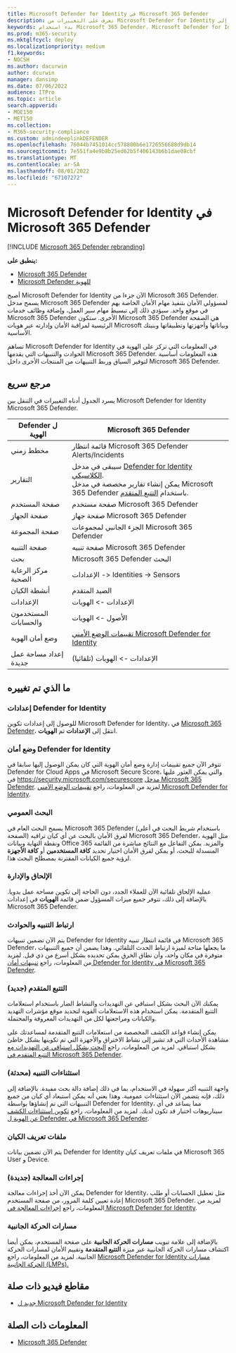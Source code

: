 ```yaml
---
title: Microsoft Defender for Identity في Microsoft 365 Defender
description: تعرف على التغييرات من Microsoft Defender for Identity إلى Microsoft 365 Defender
keywords: بدء استخدام Microsoft 365 Defender، Microsoft Defender for Identity، NDI
ms.prod: m365-security
ms.mktglfcycl: deploy
ms.localizationpriority: medium
f1.keywords:
- NOCSH
ms.author: dacurwin
author: dcurwin
manager: dansimp
ms.date: 07/06/2022
audience: ITPro
ms.topic: article
search.appverid:
- MOE150
- MET150
ms.collection:
- M365-security-compliance
ms.custom: admindeeplinkDEFENDER
ms.openlocfilehash: 76044b7451014cc578800b6e1726556688d9db14
ms.sourcegitcommit: 7e551fa4e9b8b25ed62b5f406143b6b1dae08cbf
ms.translationtype: MT
ms.contentlocale: ar-SA
ms.lasthandoff: 08/01/2022
ms.locfileid: "67107272"
---
```

# <a name="microsoft-defender-for-identity-in-microsoft-365-defender"></a>Microsoft Defender for Identity في Microsoft 365 Defender

[!INCLUDE [Microsoft 365 Defender rebranding](../includes/microsoft-defender.md)]

**ينطبق على:**

- [Microsoft 365 Defender](microsoft-365-defender.md)
- [Microsoft Defender للهوية](/defender-for-identity/)

أصبح Microsoft Defender for Identity الآن جزءا من Microsoft 365 Defender. يسمح مدخل Microsoft 365 Defender لمسؤولي الأمان بتنفيذ مهام الأمان الخاصة بهم في موقع واحد. سيؤدي ذلك إلى تبسيط مهام سير العمل، وإضافة وظائف خدمات Microsoft 365 Defender الأخرى. ستكون Microsoft 365 Defender هي الصفحة الرئيسية لمراقبة الأمان وإدارته عبر هويات Microsoft وبياناتها وأجهزتها وتطبيقاتها وبنيتك الأساسية.

تساهم Microsoft Defender for Identity في المعلومات التي تركز على الهوية في الحوادث والتنبيهات التي يقدمها Microsoft 365 Defender. هذه المعلومات أساسية لتوفير السياق وربط التنبيهات من المنتجات الأخرى داخل Microsoft 365 Defender.

## <a name="quick-reference"></a>مرجع سريع

يسرد الجدول أدناه التغييرات في التنقل بين Microsoft Defender for Identity Microsoft 365 Defender.

| **Defender ل** الهوية  | **Microsoft 365 Defender**                                   |
| -------------------------- | ------------------------------------------------------------ |
| مخطط زمني                   | قائمة انتظار Microsoft 365 Defender Alerts/Incidents                |
| التقارير                    | سيبقى في مدخل [Defender for Identity الكلاسيكي](/defender-for-identity/classic-workspace-portal). <br> يمكن إنشاء تقارير مخصصة في مدخل Microsoft 365 Defender باستخدام [التتبع المتقدم](#advanced-hunting-new).               |
| صفحة المستخدم                  | صفحة مستخدم Microsoft 365 Defender                             |
| صفحة الجهاز                | صفحة جهاز Microsoft 365 Defender                           |
| صفحة المجموعة                 | الجزء الجانبي لمجموعات Microsoft 365 Defender                      |
| صفحة التنبيه                 | صفحة تنبيه Microsoft 365 Defender                            |
| بحث                     | Microsoft 365 Defender البحث                                |
| مركز الرعاية الصحية              | الإعدادات -> Identities -> Sensors                            |
| أنشطة الكيان          | الصيد المتقدم                                             |
| الإعدادات                   | الإعدادات -> الهويات                                       |
| المستخدمون والحسابات         | الأصول -> الهويات                                         |
| وضع أمان الهوية  | [تقييمات الوضع الأمني Microsoft Defender for Identity](/defender-for-identity/security-assessment) |
| إعداد مساحة عمل جديدة | الإعدادات -> الهويات (تلقائيا)                       |

## <a name="whats-changed"></a>ما الذي تم تغييره

### <a name="defender-for-identity-settings"></a>إعدادات Defender for Identity

للوصول إلى إعدادات تكوين Microsoft Defender for Identity، في [Microsoft 365 Defender](https://security.microsoft.com)، انتقل إلى **الإعدادات** ثم **الهويات**.

### <a name="defender-for-identity-security-posture"></a>وضع أمان Defender for Identity

تتوفر الآن جميع تقييمات إدارة وضع أمان الهوية التي كان يمكن الوصول إليها سابقا في Defender for Cloud Apps في Microsoft Secure Score، والتي يمكن العثور عليها في <https://security.microsoft.com/securescore> [مدخل Microsoft 365 Defender](https://security.microsoft.com). لمزيد من المعلومات، راجع [تقييمات الوضع الأمني Microsoft Defender for Identity](/defender-for-identity/security-assessment).

### <a name="global-search"></a>البحث العمومي

يسمح البحث العام في Microsoft 365 Defender (باستخدام شريط البحث في أعلى الصفحة) لفرق الأمان بالبحث عن أي كيان تراقبه Microsoft 365 Defender، مثل الهوية ونقطة النهاية وبيانات Office 365 والمزيد. يمكن التفاعل مع النتائج مباشرة من القائمة المنسدلة للبحث، أو يمكن لفرق الأمان اختيار تحديد **كافة المستخدمين** أو **كافة الأجهزة**  لرؤية جميع الكيانات المقترنة بمصطلح البحث هذا.

### <a name="onboarding-and-administration"></a>الإلحاق والإدارة

عملية الإلحاق تلقائية الآن للعملاء الجدد، دون الحاجة إلى تكوين مساحة عمل يدويا. بالإضافة إلى ذلك، تتوفر جميع ميزات المسؤول ضمن قائمة **الهويات** في إعدادات Microsoft 365 Defender.

### <a name="alerting-and-incident-correlation"></a>ارتباط التنبيه والحوادث

يتم الآن تضمين تنبيهات Defender for Identity في قائمة انتظار تنبيه Microsoft 365 Defender، ما يجعلها متاحة لميزة ارتباط الحدث التلقائي. وهذا يضمن أن جميع التنبيهات متوفرة في مكان واحد، وأن نطاق الخرق يمكن تحديده بشكل أسرع من ذي قبل. لمزيد من المعلومات، راجع [تنبيهات أمان Defender for Identity في Microsoft 365 Defender](/defender-for-identity/manage-security-alerts).

### <a name="advanced-hunting-new"></a>التتبع المتقدم (جديد)

يمكنك الآن البحث بشكل استباقي عن التهديدات والنشاط الضار باستخدام استعلامات التتبع المتقدمة. يمكن استخدام هذه الاستعلامات القوية لتحديد موقع مؤشرات التهديد والكيانات ومراجعتها لكل من التهديدات المعروفة والمحتملة.

يمكن إنشاء قواعد الكشف المخصصة من استعلامات التتبع المتقدمة لمساعدتك على مشاهدة الأحداث التي قد تشير إلى نشاط الاختراق والأجهزة التي تم تكوينها بشكل خاطئ بشكل استباقي. لمزيد من المعلومات، راجع [البحث بشكل استباقي عن التهديدات مع التتبع المتقدم في Microsoft 365 Defender](advanced-hunting-overview.md).

### <a name="alert-exclusions-updated"></a>استثناءات التنبيه (محدثة)

واجهة التنبيه أكثر سهولة في الاستخدام، بما في ذلك إضافة دالة بحث مفيدة. بالإضافة إلى ذلك، فإنه يتضمن الآن استثناءات عمومية. وهذا يعني أنه يمكن استبعاد أي كيان من جميع التنبيهات التي تم إنشاؤها بواسطة Defender for Identity، مما يساعد في أي سيناريوهات اختبار قد تكون لديك. لمزيد من المعلومات، راجع [تكوين استثناءات الكشف عن الهوية ل Defender في Microsoft 365 Defender](/defender-for-identity/exclusions).

### <a name="entity-profiles"></a>ملفات تعريف الكيان

يتم الآن تضمين بيانات Defender for Identity في ملفات تعريف كيان Microsoft 365 User و Device.

### <a name="remediation-actions-new"></a>إجراءات المعالجة (جديدة)

يمكن الآن أخذ إجراءات معالجة Defender for Identity، مثل تعطيل الحسابات أو طلب إعادة تعيين كلمة المرور، من صفحة المستخدم Microsoft 365 Defender. لمزيد من المعلومات، راجع [إجراءات المعالجة في Microsoft Defender for Identity](/defender-for-identity/remediation-actions).

### <a name="lateral-movement-paths"></a>مسارات الحركة الجانبية

بالإضافة إلى علامة تبويب **مسارات الحركة الجانبية** على صفحة المستخدم، يمكن أيضا اكتشاف مسارات الحركة الجانبية عبر ميزة **التتبع المتقدمة** وتقييم الأمان لمسارات الحركة الجانبية. لمزيد من المعلومات، راجع [Microsoft Defender for Identity مسارات الحركة الجانبية (LMPs).](/defender-for-identity/understand-lateral-movement-paths)

## <a name="related-videos"></a>مقاطع فيديو ذات صلة

- [جديد ل Microsoft Defender for Identity](https://www.microsoft.com/videoplayer/embed/RE4HcEU)

## <a name="related-information"></a>المعلومات ذات الصلة

- [Microsoft 365 Defender](microsoft-365-defender.md)
